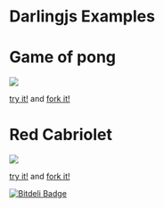 Darlingjs Examples
==================

# Game of pong

[![](https://lh5.googleusercontent.com/-80qp7uh3EZM/UfUXEVNq6TI/AAAAAAAAfoo/twveW1uDI2A/s0/2013-07-28_15-05-19.png)](http://darlingjs.github.io/games/game-of-pong/)

[try it!](http://darlingjs.github.io/games/game-of-pong/) and [fork it!](https://github.com/darlingjs/darlingjs-examples/tree/master/game-of-pong)

# Red Cabriolet

![](https://lh4.googleusercontent.com/--BwdjZS5wZk/UXLxxVdcZuI/AAAAAAAAaac/ktkB6nzgF3I/s0/2013-04-20_21-31-27.png)

[try it!](http://darlingjs.github.io/games/cabriolet/) and [fork it!](https://github.com/darlingjs/darlingjs-examples/tree/master/red-cabriolet)

[![Bitdeli Badge](https://d2weczhvl823v0.cloudfront.net/darlingjs/darlingjs-examples/trend.png)](https://bitdeli.com/free "Bitdeli Badge")

